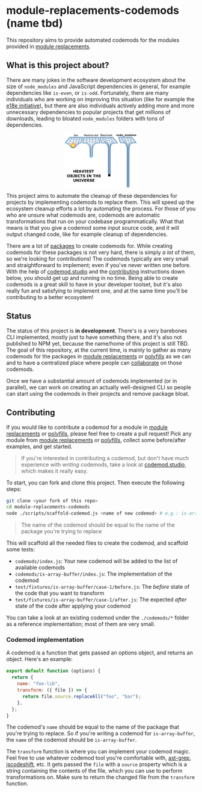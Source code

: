 # module-replacements-codemods (name tbd)

This repository aims to provide automated codemods for the modules provided in [module replacements](https://github.com/es-tooling/module-replacements).

## What is this project about?

There are many jokes in the software development ecosystem about the size of `node_modules` and JavaScript dependencies in general, for example dependencies like `is-even`, or `is-odd`. Fortunately, there are many individuals who are working on improving this situation (like for example the [e18e initiative](https://e18e.dev/)), but there are also individuals actively adding more and more unnecessary dependencies to popular projects that get millions of downloads, leading to bloated `node_modules` folders with tons of dependencies.

<img src="nodemodules.png" alt="Heaviest objects in the world ranked from lightest to heaviest starting with the sun a neutron star a black hole and finally node modules" style="max-width: 200px; display: block; margin-left: auto; margin-right: auto;">


This project aims to automate the cleanup of these dependencies for projects by implementing codemods to replace them. This will speed up the ecosystem cleanup efforts a lot by automating the process. For those of you who are unsure what codemods are, codemods are automatic transformations that run on your codebase programmatically. What that means is that you give a codemod some input source code, and it will output changed code, like for example cleanup of dependencies.

There are a lot of [packages](https://github.com/es-tooling/module-replacements) to create codemods for. While creating codemods for these packages is not very hard, there is simply _a lot_ of them, so we're looking for contributions! The codemods typically are very small and straightforward to implement; even if you've never written one before. With the help of [codemod.studio](https://codemod.com/studio) and the [contributing](#contributing) instructions down below, you should get up and running in no time. Being able to create codemods is a great skill to have in your developer toolset, but it's also really fun and satisfying to implement one, and at the same time you'll be contributing to a better ecosystem!


## Status

The status of this project is **in development**. There's is a very barebones CLI implemented, mostly just to have something there, and it's also not published to NPM yet, because the name/home of this project is still TBD. The goal of this repository, at the current time, is mainly to gather as many codemods for the packages in [module replacements](https://github.com/es-tooling/module-replacements) or [polyfills](https://github.com/esm-dev/esm.sh/tree/main/server/embed/polyfills/npm) as we can and to have a centralized place where people can [collaborate](#contributing) on those codemods.

Once we have a substantial amount of codemods implemented (or in parallel), we can work on creating an actually well-designed CLI so people can start using the codemods in their projects and remove package bloat.

## Contributing

If you would like to contribute a codemod for a module in [module replacements](https://github.com/es-tooling/module-replacements) or [polyfills](https://github.com/esm-dev/esm.sh/tree/main/server/embed/polyfills/npm), please feel free to create a pull request! Pick any module from [module replacements](https://github.com/es-tooling/module-replacements) or [polyfills](https://github.com/esm-dev/esm.sh/tree/main/server/embed/polyfills/npm), collect some before/after examples, and get started.

> If you're interested in contributing a codemod, but don't have much experience with _writing_ codemods, take a look at [codemod.studio](https://codemod.com/studio), which makes it really easy.

To start, you can fork and clone this project. Then execute the following steps:

```bash
git clone <your fork of this repo>
cd module-replacements-codemods
node ./scripts/scaffold-codemod.js <name of new codemod> # e.g.: is-array-buffer
```

> The name of the codemod should be equal to the name of the package you're trying to replace

This will scaffold all the needed files to create the codemod, and scaffold some tests:

- `codemods/index.js`: Your new codemod will be added to the list of available codemods
- `codemods/is-array-buffer/index.js`: The implementation of the codemod
- `test/fixtures/is-array-buffer/case-1/before.js`: The _before_ state of the code that you want to transform
- `test/fixtures/is-array-buffer/case-1/after.js`: The expected _after_ state of the code after applying your codemod

You can take a look at an existing codemod under the `./codemods/*` folder as a reference implementation; most of them are very small.

### Codemod implementation

A codemod is a function that gets passed an options object, and returns an object. Here's an example:

```js
export default function (options) {
  return {
    name: "foo-lib",
    transform: ({ file }) => {
      return file.source.replaceAll("foo", "bar");
    },
  };
}
```

The codemod's `name` should be equal to the name of the package that you're trying to replace. So if you're writing a codemod for `is-array-buffer`, the `name` of the codemod should be `is-array-buffer`.

The `transform` function is where you can implement your codemod magic. Feel free to use whatever codemod tool you're comfortable with, [ast-grep](https://github.com/ast-grep/ast-grep), [jscodeshift](https://github.com/facebook/jscodeshift), etc. It gets passed the `file` with a `source` property which is a string containing the contents of the file, which you can use to perform transformations on. Make sure to return the changed file from the `transform` function.
